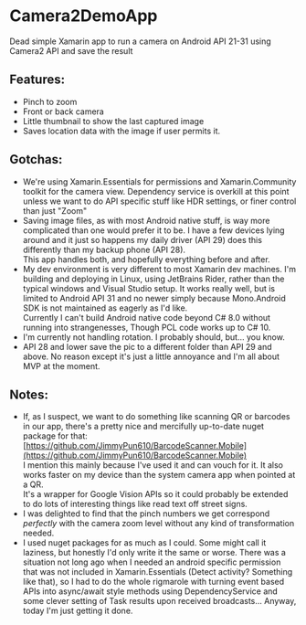 # Camera2DemoApp
Dead simple Xamarin app to run a camera on Android API 21-31 using Camera2 API and save the result

## Features:
- Pinch to zoom
- Front or back camera
- Little thumbnail to show the last captured image
- Saves location data with the image if user permits it.

## Gotchas:
- We're using Xamarin.Essentials for permissions and Xamarin.Community toolkit for the camera view. Dependency service is overkill at this point unless we want to do API specific stuff like HDR settings, or finer control than just "Zoom"
- Saving image files, as with most Android native stuff, is way more complicated than one would prefer it to be. I have a few devices lying around and it just so happens my daily driver (API 29) does this differently than my backup phone (API 28).  
  This app handles both, and hopefully everything before and after.
- My dev environment is very different to most Xamarin dev machines. I'm building and deploying in Linux, using JetBrains Rider, rather than the typical windows and Visual Studio setup. It works really well, but is limited to Android API 31 and no newer simply because Mono.Android SDK is not maintained as eagerly as I'd like.  
  Currently I can't build Android native code beyond C# 8.0 without running into strangenesses, Though PCL code works up to C# 10.
- I'm currently not handling rotation. I probably should, but... you know.
- API 28 and lower save the pic to a different folder than API 29 and above. No reason except it's just a little annoyance and I'm all about MVP at the moment.

## Notes:
- If, as I suspect, we want to do something like scanning QR or barcodes in our app, there's a pretty nice and mercifully up-to-date nuget package for that:  
  [https://github.com/JimmyPun610/BarcodeScanner.Mobile](https://github.com/JimmyPun610/BarcodeScanner.Mobile)  
  I mention this mainly because I've used it and can vouch for it. It also works faster on my device than the system camera app when pointed at a QR.  
  It's a wrapper for Google Vision APIs so it could probably be extended to do lots of interesting things like read text off street signs.
- I was delighted to find that the pinch numbers we get correspond *perfectly* with the camera zoom level without any kind of transformation needed.
- I used nuget packages for as much as I could. Some might call it laziness, but honestly I'd only write it the same or worse. There was a situation not long ago when I needed an android specific permission that was not included in Xamarin.Essentials (Detect activity? Something like that), so I had to do the whole rigmarole with turning event based APIs into async/await style methods using DependencyService and some clever setting of Task results upon received broadcasts... Anyway, today I'm just getting it done.